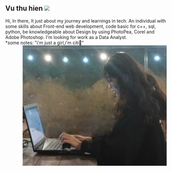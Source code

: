 <h2> Vu thu hien <img src="https://media.giphy.com/media/v1.Y2lkPTc5MGI3NjExbjZ5ZzBkZ2oyMzJhaHFlYmh6dm9jOHBrdTUzNnA0OGViZDRja2h2NiZlcD12MV9zdGlja2Vyc19zZWFyY2gmY3Q9cw/ue7Oh8WdVspgI/giphy.gif" width="50"></h2>


Hi, In there, It just about my journey and learnings in tech. An individual with some skills about Front-end web development, code basic for c++, sql, python, be knowledgeable about Design by using PhotoPea, Corel and Adobe Photoshop. I'm looking for work as a Data Analyst. </br>
*some notes: "i'm just a girl,i'm citi🎀" </br> 
<img align="right" alt="image" src="https://github.com/vthuhien/vthuhien/blob/main/image.jpg" width="450"> </br>








